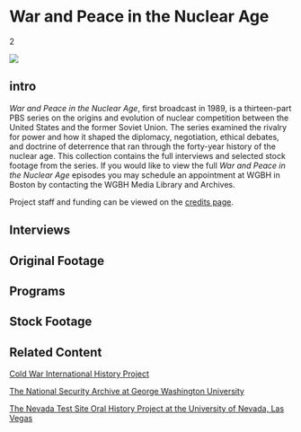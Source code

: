 # War and Peace in the Nuclear Age

2

![](https://s3.amazonaws.com/openvault.wgbh.org/special_collections/war_peace/war_peace.png)

## intro

*War and Peace in the Nuclear Age*, first broadcast in 1989, is a thirteen-part 
PBS series on the origins and evolution of nuclear competition between the 
United States and the former Soviet Union. The series examined the rivalry for 
power and how it shaped the diplomacy, negotiation, ethical debates, and 
doctrine of deterrence that ran through the forty-year history of the nuclear 
age. This collection contains the full interviews and selected stock footage 
from the series.  If you would like to view the full *War and Peace in the 
Nuclear Age* episodes you may schedule an appointment at WGBH in Boston by 
contacting the WGBH Media Library and Archives.

Project staff and funding can be viewed on the [credits page](/credits/credits-open-vault-wpna).

## Interviews

[](http://localhost:3000/catalog?f[special_collection_tags][]=war_interview)

## Original Footage

[](http://localhost:3000/catalog?f[special_collection_tags][]=war_original_footage)

## Programs

[](http://localhost:3000/catalog?f[special_collection_tags][]=war_programs)

## Stock Footage

[](http://localhost:3000/catalog?f[special_collection_tags][]=war_stock_footage)

## Related Content

[Cold War International History Project](https://www.wilsoncenter.org/program/cold-war-international-history-project)

[The National Security Archive at George Washington University](http://nsarchive.gwu.edu/)

[The Nevada Test Site Oral History Project at the University of Nevada, Las Vegas](http://digital.library.unlv.edu/ntsohp/)
